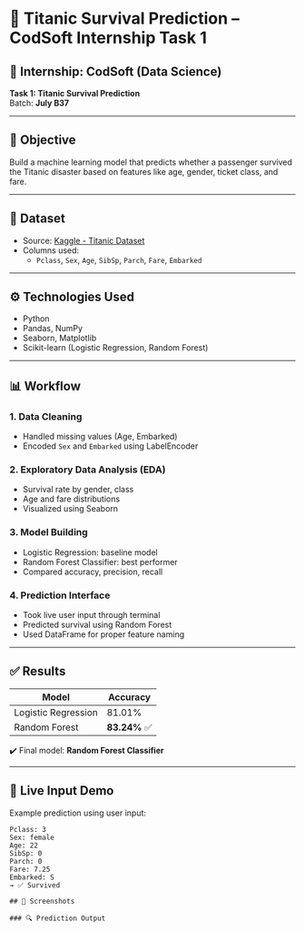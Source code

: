 # 🚢 Titanic Survival Prediction – CodSoft Internship Task 1

## 📌 Internship: CodSoft (Data Science)
**Task 1: Titanic Survival Prediction**  
Batch: **July B37**

---

## 🎯 Objective
Build a machine learning model that predicts whether a passenger survived the Titanic disaster based on features like age, gender, ticket class, and fare.

---

## 📁 Dataset
- Source: [Kaggle - Titanic Dataset](https://www.kaggle.com/datasets/yasserh/titanic-dataset)
- Columns used:
  - `Pclass`, `Sex`, `Age`, `SibSp`, `Parch`, `Fare`, `Embarked`

---

## ⚙️ Technologies Used
- Python
- Pandas, NumPy
- Seaborn, Matplotlib
- Scikit-learn (Logistic Regression, Random Forest)

---

## 📊 Workflow

### 1. Data Cleaning
- Handled missing values (Age, Embarked)
- Encoded `Sex` and `Embarked` using LabelEncoder

### 2. Exploratory Data Analysis (EDA)
- Survival rate by gender, class
- Age and fare distributions
- Visualized using Seaborn

### 3. Model Building
- Logistic Regression: baseline model
- Random Forest Classifier: best performer
- Compared accuracy, precision, recall

### 4. Prediction Interface
- Took live user input through terminal
- Predicted survival using Random Forest
- Used DataFrame for proper feature naming

---

## ✅ Results

| Model               | Accuracy |
|---------------------|----------|
| Logistic Regression | 81.01%   |
| Random Forest       | **83.24%** ✅

✔️ Final model: **Random Forest Classifier**

---

## 🔮 Live Input Demo

Example prediction using user input:

```text
Pclass: 3
Sex: female
Age: 22
SibSp: 0
Parch: 0
Fare: 7.25
Embarked: S
→ ✅ Survived

## 📸 Screenshots

### 🔍 Prediction Output
